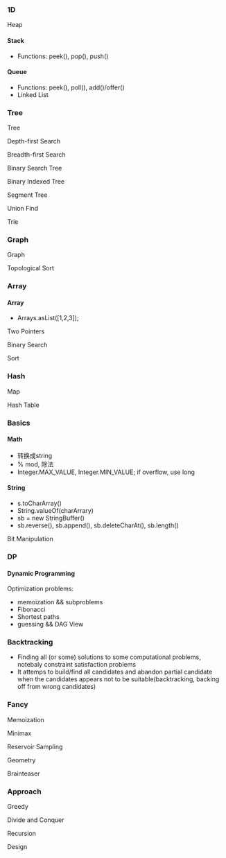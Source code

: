 ### 1D

Heap

#### Stack ####
- Functions: peek(), pop(), push()


#### Queue ####
- Functions: peek(), poll(), add()/offer()
- Linked List



### Tree

Tree

Depth-first Search

Breadth-first Search

Binary Search Tree

Binary Indexed Tree

Segment Tree

Union Find

Trie



### Graph

Graph

Topological Sort





### Array

#### Array ####
- Arrays.asList([1,2,3]);

Two Pointers

Binary Search

Sort



### Hash

Map

Hash Table



### Basics

#### Math ####
- 转换成string
- % mod, 除法
- Integer.MAX_VALUE, Integer.MIN_VALUE; if overflow, use long


#### String ####
- s.toCharArray()
- String.valueOf(charArrary)
- sb = new StringBuffer()
- sb.reverse(), sb.append(), sb.deleteCharAt(), sb.length()

Bit Manipulation



### DP

#### Dynamic Programming ####
Optimization problems:
- memoization && subproblems
- Fibonacci
- Shortest paths
- guessing && DAG View




### Backtracking ###
- Finding all (or some) solutions to some computational problems, notebaly constraint satisfaction problems
- It attemps to build/find all candidates and abandon partial candidate when the candidates appears not to be suitable(backtracking, backing off from wrong candidates)



### Fancy

Memoization

Minimax

Reservoir Sampling

Geometry

Brainteaser



### Approach

Greedy

Divide and Conquer

Recursion

Design

















